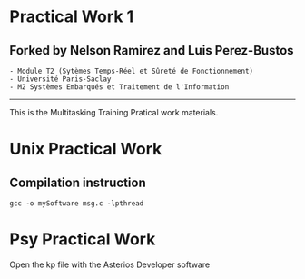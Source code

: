 # Practical Work 1

Forked by Nelson Ramirez and Luis Perez-Bustos
-----------------------------------------------------------
```
- Module T2 (Sytèmes Temps-Réel et Sûreté de Fonctionnement)
- Université Paris-Saclay
- M2 Systèmes Embarqués et Traitement de l'Information
```
-----------------------------------------------------------
This is the Multitasking Training Pratical work materials.

# Unix Practical Work

## Compilation instruction
```
gcc -o mySoftware msg.c -lpthread
```

# Psy Practical Work
Open the kp file with the Asterios Developer software
